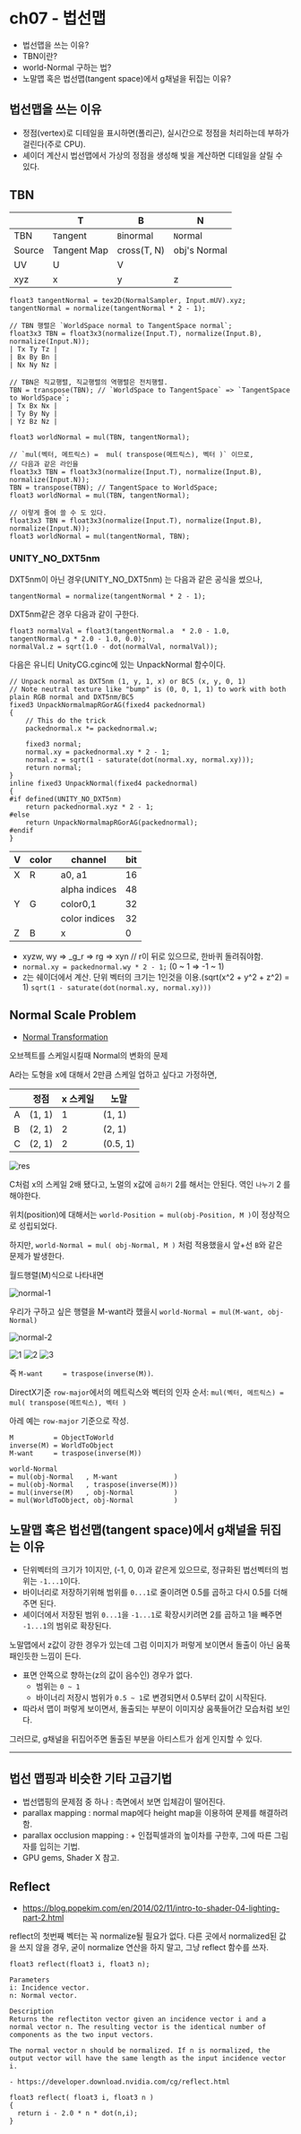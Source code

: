 # ch07 - 법선맵

- 법선맵을 쓰는 이유?
- TBN이란?
- world-Normal 구하는 법?
- 노말맵 혹은 법선맵(tangent space)에서 g채널을 뒤집는 이유?

## 법선맵을 쓰는 이유

- 정점(vertex)로 디테일을 표시하면(폴리곤), 실시간으로 정점을 처리하는데 부하가 걸린다(주로 CPU).
- 셰이더 계산시 법선맵에서 가상의 정점을 생성해 빛을 계산하면 디테일을 살릴 수 있다.

## TBN

|        | T           | B           | N            |
| ------ | ----------- | ----------- | ------------ |
| TBN    | `T`angent   | `B`inormal  | `N`ormal     |
| Source | Tangent Map | cross(T, N) | obj's Normal |
| UV     | U           | V           |              |
| xyz    | x           | y           | z            |

``` shader
float3 tangentNormal = tex2D(NormalSampler, Input.mUV).xyz;
tangentNormal = normalize(tangentNormal * 2 - 1);

// TBN 행렬은 `WorldSpace normal to TangentSpace normal`;
float3x3 TBN = float3x3(normalize(Input.T), normalize(Input.B), normalize(Input.N));
| Tx Ty Tz |
| Bx By Bn |
| Nx Ny Nz |

// TBN은 직교행렬, 직교행렬의 역행렬은 전치행렬.
TBN = transpose(TBN); // `WorldSpace to TangentSpace` => `TangentSpace to WorldSpace`;
| Tx Bx Nx |
| Ty By Ny |
| Yz Bz Nz |

float3 worldNormal = mul(TBN, tangentNormal);
```

``` shader
// `mul(벡터, 메트릭스) =  mul( transpose(메트릭스), 벡터 )` 이므로,
// 다음과 같은 라인을
float3x3 TBN = float3x3(normalize(Input.T), normalize(Input.B), normalize(Input.N));
TBN = transpose(TBN); // TangentSpace to WorldSpace;
float3 worldNormal = mul(TBN, tangentNormal);

// 이렇게 줄여 쓸 수 도 있다.
float3x3 TBN = float3x3(normalize(Input.T), normalize(Input.B), normalize(Input.N));
float3 worldNormal = mul(tangentNormal, TBN);
```

### UNITY_NO_DXT5nm

DXT5nm이 아닌 경우(UNITY_NO_DXT5nm) 는 다음과 같은 공식을 썼으나,

``` shader
tangentNormal = normalize(tangentNormal * 2 - 1);
```

DXT5nm같은 경우 다음과 같이 구한다.

``` shader
float3 normalVal = float3(tangentNormal.a  * 2.0 - 1.0, tangentNormal.g * 2.0 - 1.0, 0.0);
normalVal.z = sqrt(1.0 - dot(normalVal, normalVal));
```

다음은 유니티 UnityCG.cginc에 있는 UnpackNormal 함수이다.

``` shader
// Unpack normal as DXT5nm (1, y, 1, x) or BC5 (x, y, 0, 1)
// Note neutral texture like "bump" is (0, 0, 1, 1) to work with both plain RGB normal and DXT5nm/BC5
fixed3 UnpackNormalmapRGorAG(fixed4 packednormal)
{
    // This do the trick
    packednormal.x *= packednormal.w;

    fixed3 normal;
    normal.xy = packednormal.xy * 2 - 1;
    normal.z = sqrt(1 - saturate(dot(normal.xy, normal.xy)));
    return normal;
}
inline fixed3 UnpackNormal(fixed4 packednormal)
{
#if defined(UNITY_NO_DXT5nm)
    return packednormal.xyz * 2 - 1;
#else
    return UnpackNormalmapRGorAG(packednormal);
#endif
}
```




| V   | color | channel       | bit |
| --- | ----- | ------------- | --- |
| X   | R     | a0, a1        | 16  |
|     |       | alpha indices | 48  |
| Y   | G     | color0,1      | 32  |
|     |       | color indices | 32  |
| Z   | B     | x             | 0   |

- xyzw, wy => _g_r => rg => xyn // r이 뒤로 있으므로, 한바퀴 돌려줘야함.
- `normal.xy = packednormal.wy * 2 - 1;` (0 ~ 1 => -1 ~ 1)
- `Z`는 쉐이더에서 계산. 단위 벡터의 크기는 1인것을 이용.(sqrt(x^2 + y^2 + z^2) = 1) `sqrt(1 - saturate(dot(normal.xy, normal.xy)))`


## Normal Scale Problem

- [Normal Transformation](https://paroj.github.io/gltut/Illumination/Tut09%20Normal%20Transformation.html)

오브젝트를 스케일시킬때 Normal의 변화의 문제

A라는 도형을 x에 대해서 2만큼 스케일 업하고 싶다고 가정하면,

|     | 정점     | x 스케일 | 노말       |
| --- | ------ | ----- | -------- |
| A   | (1, 1) | 1     | (1, 1)   |
| B   | (2, 1) | 2     | (2, 1)   |
| C   | (2, 1) | 2     | (0.5, 1) |

![res](res/scaleproblem.png)

C처럼 x의 스케일 2배 됐다고, 노멀의 x값에 `곱하기` 2를 해서는 안된다. 역인 `나누기` 2 를 해야한다.

위치(position)에 대해서는 `world-Position = mul(obj-Position, M )`이 정상적으로 성립되었다.

하지만, `world-Normal = mul( obj-Normal, M )` 처럼 적용했을시 앞+선 `B`와 같은 문제가 발생한다.

월드행렬(M)식으로 나타내면

![normal-1](res/normal-1.png)

우리가 구하고 싶은 행렬을 M-want라 했을시 `world-Normal = mul(M-want, obj-Normal)`

![normal-2](res/normal-2.png)

![1](res/DeriveInvTrans_1.svg)
![2](res/FactorOutTranspose_2.svg)
![3](res/FactorOutInverse_3.svg)

즉 `M-want     = traspose(inverse(M))`.

DirectX기준 `row-major`에서의 메트릭스와 벡터의 인자 순서: `mul(벡터, 메트릭스) =  mul( transpose(메트릭스), 벡터 )`

아레 예는 `row-major` 기준으로 작성.

``` formula
M          = ObjectToWorld
inverse(M) = WorldToObject
M-want     = traspose(inverse(M))

world-Normal
= mul(obj-Normal   , M-want              )
= mul(obj-Normal   , traspose(inverse(M)))
= mul(inverse(M)   , obj-Normal          )
= mul(WorldToObject, obj-Normal          )
```

## 노말맵 혹은 법선맵(tangent space)에서 g채널을 뒤집는 이유

- 단위벡터의 크기가 1이지만, (-1, 0, 0)과 같은게 있으므로, 정규화된 법선벡터의 범위는 `-1...1`이다.
- 바이너리로 저장하기위해 범위를 `0...1`로 줄이려면 0.5를 곱하고 다시 0.5를 더해주면 된다.
- 셰이더에서 저장된 범위 `0...1`을 `-1...1`로 확장시키려면 2를 곱하고 1을 빼주면 `-1...1`의 범위로 확장된다.


노말맵에서 z값이 강한 경우가 있는데 그럼 이미지가 퍼렇게 보이면서 돌출이 아닌 움푹 패인듯한 느낌이 든다.

- 표면 안쪽으로 향하는(z의 값이 음수인) 경우가 없다.
  - 범위는 `0 ~ 1`
  - 바이너리 저장시 범위가 `0.5 ~ 1`로 변경되면서 0.5부터 값이 시작된다.
- 따라서 맵이 퍼렇게 보이면서, 돌출되는 부분이 이미지상 움푹들어간 모습처럼 보인다.

그러므로, g채널을 뒤집어주면 돌출된 부분을 아티스트가 쉽게 인지할 수 있다.

-------------

## 법선 맵핑과 비슷한 기타 고급기법

- 법선맵핑의 문제점 중 하나 : 측면에서 보면 입체감이 떨어진다.
- parallax mapping : normal map에다 height map을 이용하여 문제를 해결하려함.
- parallax occlusion mapping : + 인접픽셀과의 높이차를 구한후, 그에 따른 그림자를 입히는 기법.
- GPU gems, Shader X 참고.

## Reflect

- <https://blog.popekim.com/en/2014/02/11/intro-to-shader-04-lighting-part-2.html>

reflect의 첫번째 벡터는 꼭 normalize될 필요가 없다. 다른 곳에서 normalized된 값을 쓰지 않을 경우, 굳이 normalize 연산을 하지 말고, 그냥 reflect 함수를 쓰자.

``` cg
float3 reflect(float3 i, float3 n);

Parameters
i: Incidence vector.
n: Normal vector.

Description
Returns the reflectiton vector given an incidence vector i and a normal vector n. The resulting vector is the identical number of components as the two input vectors.

The normal vector n should be normalized. If n is normalized, the output vector will have the same length as the input incidence vector i.

- https://developer.download.nvidia.com/cg/reflect.html

float3 reflect( float3 i, float3 n )
{
  return i - 2.0 * n * dot(n,i);
}
```
